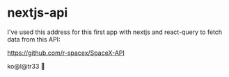 # nextjs-api

I've used this address for this first app with nextjs and react-query
to fetch data from this API:

https://github.com/r-spacex/SpaceX-API

ko@l@tr33 :koala:
